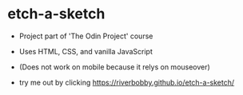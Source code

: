 # etch-a-sketch

- Project part of 'The Odin Project' course
- Uses HTML, CSS, and vanilla JavaScript
- (Does not work on mobile because it relys on mouseover)

- try me out by clicking https://riverbobby.github.io/etch-a-sketch/
